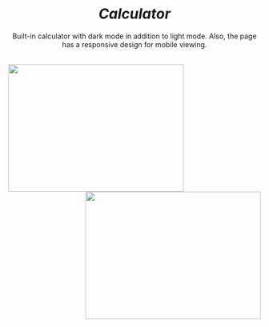 <h1 align="center"><i>Calculator</i></h1>

<p align="center">Built-in calculator with dark mode in addition to light mode. Also, the page has a responsive design for mobile viewing.</p>

<br>
<img src="https://github.com/Kingtero17/Calculator/assets/110305288/6ca93ec2-b86d-4228-86ba-e955fd51d1a8" width=350 height=255 align="left">

<img src="https://github.com/Kingtero17/Calculator/assets/110305288/e0fbb852-7a7f-49de-9f2d-89f1b7fdbdc0" width=350 height=255 align="right">
